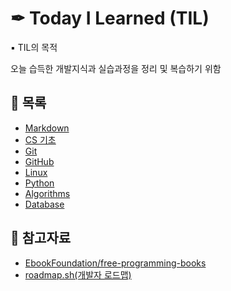 # ✒ Today I Learned (TIL)
▪ TIL의 목적

 오늘 습득한 개발지식과 실습과정을 정리 및 복습하기 위함



## 📃 목록
- [Markdown](https://github.com/hyejinny97/TIL/tree/master/Markdown)
- [CS 기초](https://github.com/hyejinny97/TIL/tree/master/CS_base)
- [Git](https://github.com/hyejinny97/TIL/tree/master/Git)
- [GitHub](https://github.com/hyejinny97/TIL/tree/master/GitHub)
- [Linux](https://github.com/hyejinny97/TIL/tree/master/Linux)
- [Python](https://github.com/hyejinny97/TIL/tree/master/Python)
- [Algorithms](https://github.com/hyejinny97/TIL/tree/master/Algorithm)
- [Database](https://github.com/hyejinny97/TIL/tree/master/Database)




## 🔎 참고자료
- [EbookFoundation/free-programming-books](https://github.com/EbookFoundation/free-programming-books)
- [roadmap.sh(개발자 로드맵)](https://roadmap.sh/)